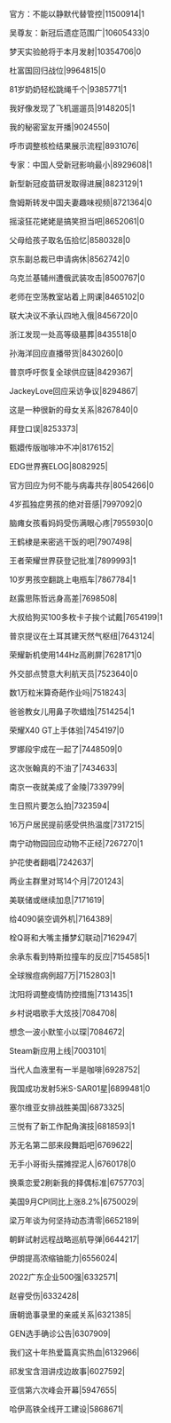 官方：不能以静默代替管控|11500914|1

吴尊友：新冠后遗症范围广|10605433|0

梦天实验舱将于本月发射|10354706|0

杜富国回归战位|9964815|0

81岁奶奶轻松跳绳千个|9385771|1

我好像发现了飞机遛遛员|9148205|1

我的秘密室友开播|9024550|

呼市调整核检结果展示流程|8931076|

专家：中国人受新冠影响最小|8929608|1

新型新冠疫苗研发取得进展|8823129|1

詹姆斯转发中国夫妻趣味视频|8721364|0

摇滚狂花姥姥是搞笑担当吧|8652061|0

父母给孩子取名伍拾忆|8580328|0

京东副总裁已申请病休|8562742|0

乌克兰基辅州遭俄武装攻击|8500767|0

老师在空荡教室站着上网课|8465102|0

联大决议不承认四地入俄|8456720|0

浙江发现一处高等级墓葬|8435518|0

孙海洋回应直播带货|8430260|0

普京呼吁恢复全球供应链|8429367|

JackeyLove回应采访争议|8294867|

这是一种很新的母女关系|8267840|0

拜登口误|8253373|

甄嬛传版咖啡冲不冲|8176152|

EDG世界赛ELOG|8082925|

官方回应为何不能与病毒共存|8054266|0

4岁孤独症男孩的绝对音感|7997092|0

脑瘫女孩看妈妈受伤满眼心疼|7955930|0

王鹤棣是来密逃干饭的吧|7907498|

王者荣耀世界获登记批准|7899993|1

10岁男孩空翻跳上电瓶车|7867784|1

赵露思陈哲远身高差|7698508|

大叔给狗买100多枚卡子挨个试戴|7654199|1

普京提议在土耳其建天然气枢纽|7643124|

荣耀新机使用144Hz高刷屏|7628171|0

外交部点赞意大利航天员|7523640|0

数1万粒米算奇葩作业吗|7518243|

爸爸教女儿用鼻子吹蜡烛|7514254|1

荣耀X40 GT上手体验|7454197|0

罗娜段宇成在一起了|7448509|0

这次张翰真的不油了|7434633|

南京一夜就美成了金陵|7339799|

生日照片要怎么拍|7323594|

16万户居民提前感受供热温度|7317215|

南宁动物园回应动物不正经|7267270|1

护花使者翻唱|7242637|

两业主群里对骂14个月|7201243|

美联储或继续加息|7171619|

给4090装空调外机|7164389|

栓Q哥和大嘴主播梦幻联动|7162947|

余承东看到特斯拉撞车的反应|7154585|1

全球猴痘病例超7万|7152803|1

沈阳将调整疫情防控措施|7131435|1

乡村说唱歌手大炫技|7084708|

想念一波小默笙小以琛|7084672|

Steam新应用上线|7003101|

当代人血液里有一半是咖啡|6928752|

我国成功发射5米S-SAR01星|6899481|0

塞尔维亚女排战胜美国|6873325|

三悦有了新工作配角演技|6818593|1

苏无名第二部来段舞蹈吧|6769622|

无手小哥街头摆摊捏泥人|6760178|0

换乘恋爱2刷新我的择偶标准|6757703|

美国9月CPI同比上涨8.2%|6750029|

梁万年谈为何坚持动态清零|6652189|

朝鲜试射远程战略巡航导弹|6644217|

伊朗提高浓缩铀能力|6556024|

2022广东企业500强|6332571|

赵睿受伤|6332428|

唐朝诡事录里的亲戚关系|6321385|

GEN选手确诊公告|6307909|

我们这十年热爱篇真实热血|6132966|

祁发宝含泪讲戍边故事|6027592|

亚信第六次峰会开幕|5947655|

哈伊高铁全线开工建设|5868671|


